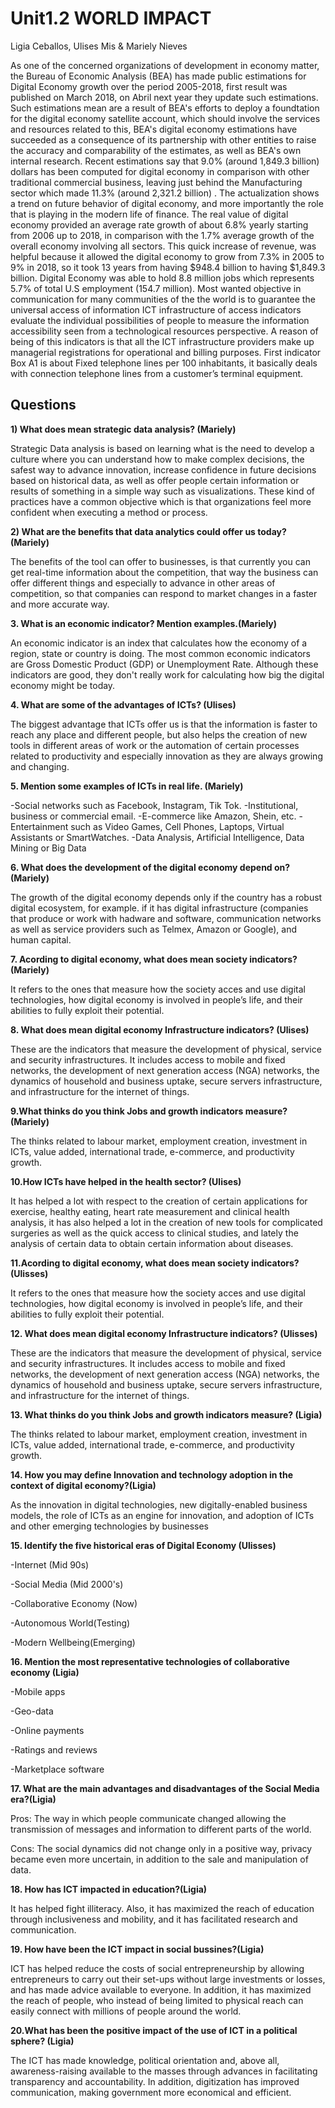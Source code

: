 # Unit1.2 WORLD IMPACT
Ligia Ceballos, Ulises Mis & Mariely Nieves

As one of the concerned organizations of development in economy matter, the Bureau of Economic Analysis (BEA) has made public estimations for Digital Economy growth over the period 2005-2018, first result was published on March 2018, on Abril next year they update such estimations. Such estimations mean are a result of BEA's efforts to deploy a foundtation for the digital economy satellite account, which should involve the services and resources related to this, BEA's digital economy estimations have succeeded as a consequence of its partnership with other entities to raise the accuracy and comparability of the estimates, as well as BEA's own internal research. Recent estimations say that 9.0% (around 1,849.3 billion) dollars has been computed for digital economy in comparison with other traditional commercial business, leaving just behind the Manufacturing sector which made 11.3% (around 2,321.2 billion) . The actualization shows a trend on future behavior of digital economy, and more importantly the role that is playing in the modern life of finance. The real value of digital economy provided an average rate growth of about 6.8% yearly starting from 2006 up to 2018, in comparison with the 1.7% average growth of the overall economy involving all sectors. This quick increase of revenue, was helpful because it allowed the digital economy to grow from 7.3% in 2005 to 9% in 2018, so it took 13 years from having $948.4 billion to having $1,849.3 billion. Digital Economy was able to hold 8.8 million jobs which represents 5.7% of total U.S employment (154.7 million). Most wanted objective in communication for many communities of the the world is to guarantee the universal access of information ICT infrastructure of access indicators evaluate the individual possibilities of people to measure the information accessibility seen from a technological resources perspective. A reason of being of this indicators is that all the ICT infrastructure providers make up managerial registrations for operational and billing purposes. First indicator Box A1 is about Fixed telephone lines per 100 inhabitants, it basically deals with connection telephone lines from a customer’s terminal equipment.


## Questions

**1) What does mean strategic data analysis? (Mariely)**

Strategic Data analysis is based on learning what is the need to develop a culture where you can understand how to make complex decisions, the safest way to advance innovation, increase confidence in future decisions based on historical data, as well as offer people certain information or results of something in a simple way such as visualizations. These kind of practices have a common objective which is that organizations feel more confident when executing a method or process.  

**2) What are the benefits that data analytics could offer us today? (Mariely)**

The benefits of the tool can offer to businesses, is that currently you can get real-time information about the competition, that way the business can offer different things and especially to advance in other areas of competition, so that companies can respond to market changes in a faster and more accurate way. 

**3. What is an economic indicator? Mention examples.(Mariely)** 

An economic indicator is an index that calculates how the economy of a region, state or country is doing. The most common economic indicators are Gross Domestic Product (GDP) or Unemployment Rate. Although these indicators are good, they don't really work for calculating how big the digital economy might be today. 

**4. What are some of the advantages of ICTs? (Ulises)** 

The biggest advantage that ICTs offer us is that the information is faster to reach any place and different people, but also helps the creation of new tools in different areas of work or the automation of certain processes related to productivity and especially innovation as they are always growing and changing. 

**5. Mention some examples of ICTs in real life. (Mariely)** 

-Social networks such as Facebook, Instagram, Tik Tok. 
-Institutional, business or commercial email. 
-E-commerce like Amazon, Shein, etc. 
-Entertainment such as Video Games, Cell Phones, Laptops, Virtual Assistants or SmartWatches. 
-Data Analysis, Artificial Intelligence, Data Mining or Big Data 

**6. What does the development of the digital economy depend on? (Mariely)** 

The growth of the digital economy depends only if the country has a robust digital ecosystem, for example. if it has digital infrastructure (companies that produce or work with hadware and software, communication networks as well as service providers such as Telmex, Amazon or Google), and human capital. 

**7. Acording to digital economy, what does mean society indicators? (Mariely)** 

It refers to the ones that measure how the society acces and use digital technologies,  how digital economy is involved in people’s life, and their abilities to fully exploit their potential. 

**8. What does mean digital economy Infrastructure indicators? (Ulises)**  

These are the indicators that measure the development of physical, service and security infrastructures. It includes access to mobile and fixed networks, the development of next generation access (NGA) networks, the dynamics of household and business uptake, secure servers infrastructure, and infrastructure for the internet of things. 

**9.What thinks do you think Jobs and growth indicators measure? (Mariely)** 

The thinks  related to labour market, employment creation, investment in ICTs, value added, international trade, e-commerce, and productivity growth. 

**10.How ICTs have helped in the health sector? (Ulises)** 

It has helped a lot with respect to the creation of certain applications for exercise, healthy eating, heart rate measurement and clinical health analysis, it has also helped a lot in the creation of new tools for complicated surgeries as well as the quick access to clinical studies, and lately the analysis of certain data to obtain certain information about diseases. 


**11.Acording to digital economy, what does mean society indicators? (Ulisses)** 

It refers to the ones that measure how the society acces and use digital technologies,  how digital economy is involved in people’s life, and their abilities to fully exploit their potential. 

**12.  What does mean digital economy Infrastructure indicators? (Ulisses)**

These are the indicators that measure the development of physical, service and security infrastructures. It includes access to mobile and fixed networks, the development of next generation access (NGA) networks, the dynamics of household and business uptake, secure servers infrastructure, and infrastructure for the internet of things. 

**13.  What thinks do you think Jobs and growth indicators measure? (Ligia)** 

The thinks  related to labour market, employment creation, investment in ICTs, value added, international trade, e-commerce, and productivity growth. 

**14. How you may define Innovation and technology adoption in the context of digital economy?(Ligia)** 

As the innovation in digital technologies, new digitally-enabled business models, the role of ICTs as an engine for innovation, and adoption of ICTs and other emerging technologies by businesses 

**15. Identify the five historical eras of Digital Economy (Ulisses)**

-Internet (Mid 90s)

-Social Media (Mid 2000's)

-Collaborative Economy (Now)

-Autonomous World(Testing)

-Modern Wellbeing(Emerging) 
 
 
 
**16. Mention the most representative technologies of collaborative economy (Ligia)** 

-Mobile apps 

-Geo-data 

-Online payments 

-Ratings and reviews 

-Marketplace software 

**17. What are the main advantages and disadvantages of the Social Media era?(Ligia)** 

Pros: The way in which people communicate changed allowing the transmission of messages and information to different parts of the world. 

Cons: The social dynamics did not change only in a positive way, privacy became even more uncertain, in addition to the sale and manipulation of data. 

**18.  How has ICT impacted in education?(Ligia)**

It has helped fight illiteracy. Also, it has maximized the reach of education through inclusiveness and mobility, and it has facilitated research and communication. 

**19. How have been the ICT impact in social bussines?(Ligia)** 

ICT has helped reduce the costs of social entrepreneurship by allowing entrepreneurs to carry out their set-ups without large investments or losses, and has made advice available to everyone. In addition, it has maximized the reach of people, who instead of being limited to physical reach can easily connect with millions of people around the world. 
 
**20.What has been the positive impact of the use of ICT in a political sphere? (Ligia)** 

The ICT has made knowledge, political orientation and, above all, awareness-raising available to the masses through advances in facilitating transparency and accountability. In addition, digitization has improved communication, making government more economical and efficient.
